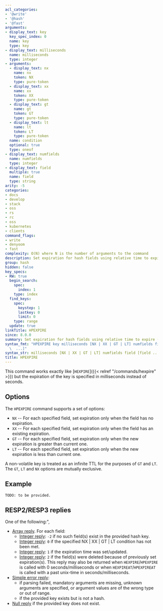 ```yaml
---
acl_categories:
- '@write'
- '@hash'
- '@fast'
arguments:
- display_text: key
  key_spec_index: 0
  name: key
  type: key
- display_text: milliseconds
  name: milliseconds
  type: integer
- arguments:
  - display_text: nx
    name: nx
    token: NX
    type: pure-token
  - display_text: xx
    name: xx
    token: XX
    type: pure-token
  - display_text: gt
    name: gt
    token: GT
    type: pure-token
  - display_text: lt
    name: lt
    token: LT
    type: pure-token
  name: condition
  optional: true
  type: oneof
- display_text: numfields
  name: numfields
  type: integer
- display_text: field
  multiple: true
  name: field
  type: string
arity: -5
categories:
- docs
- develop
- stack
- oss
- rs
- rc
- oss
- kubernetes
- clients
command_flags:
- write
- denyoom
- fast
complexity: O(N) where N is the number of arguments to the command
description: Set expiration for hash fields using relative time to expire (milliseconds)
group: hash
hidden: false
key_specs:
- RW: true
  begin_search:
    spec:
      index: 1
    type: index
  find_keys:
    spec:
      keystep: 1
      lastkey: 0
      limit: 0
    type: range
  update: true
linkTitle: HPEXPIRE
since: 8.0.0
summary: Set expiration for hash fields using relative time to expire (milliseconds)
syntax_fmt: "HPEXPIRE key milliseconds [NX | XX | GT | LT] numfields field [field\n\
  \  ...]"
syntax_str: milliseconds [NX | XX | GT | LT] numfields field [field ...]
title: HPEXPIRE
---
```

This command works exactly like [`HEXPIRE`]({{< relref "/commands/hexpire" >}}) but the expiration of the key is
specified in milliseconds instead of seconds.

## Options

The `HPEXPIRE` command supports a set of options:

* `NX` -- For each specified field, set expiration only when the field has no expiration.
* `XX` -- For each specified field, set expiration only when the field has an existing expiration.
* `GT` -- For each specified field, set expiration only when the new expiration is greater than current one.
* `LT` -- For each specified field, set expiration only when the new expiration is less than current one.

A non-volatile key is treated as an infinite TTL for the purposes of `GT` and `LT`.
The `GT`, `LT` and `NX` options are mutually exclusive.

## Example

```
TODO: to be provided.
```

## RESP2/RESP3 replies

One of the following:",
* [Array reply](../../develop/reference/protocol-spec#arrays). For each field:
    - [Integer reply](../../develop/reference/protocol-spec#integers): `-2` if no such field(s) exist in the provided hash key.
    - [Integer reply](../../develop/reference/protocol-spec#integers): `0` if the specified NX | XX | GT | LT condition has not been met.
    - [Integer reply](../../develop/reference/protocol-spec#integers): `1` if the expiration time was set/updated.
    - [Integer reply](../../develop/reference/protocol-spec#integers): `2` if the field(s) were deleted because of previously set expiration(s). This reply may also be returned when `HEXPIRE`/`HPEXPIRE` is called with 0 seconds/milliseconds or when `HEXPIREAT`/`HPEXPIREAT` is called with a past unix-time in seconds/milliseconds.
* [Simple error reply](../../develop/reference/protocol-spec#simple-errors):
    - if parsing failed, mandatory arguments are missing, unknown arguments are specified, or argument values are of the wrong type or out of range.
    - if the provided key exists but is not a hash.
* [Null reply](../../develop/reference/protocol-spec#nulls) if the provided key does not exist.
